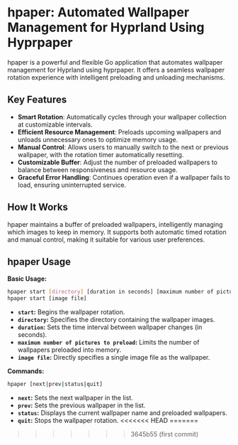 # hpaper: Automated Wallpaper Management for Hyprland Using Hyprpaper

hpaper is a powerful and flexible Go application that automates wallpaper management for Hyprland using hyprpaper. It offers a seamless wallpaper rotation experience with intelligent preloading and unloading mechanisms.

## Key Features

- **Smart Rotation**: Automatically cycles through your wallpaper collection at customizable intervals.
- **Efficient Resource Management**: Preloads upcoming wallpapers and unloads unnecessary ones to optimize memory usage.
- **Manual Control**: Allows users to manually switch to the next or previous wallpaper, with the rotation timer automatically resetting.
- **Customizable Buffer**: Adjust the number of preloaded wallpapers to balance between responsiveness and resource usage.
- **Graceful Error Handling**: Continues operation even if a wallpaper fails to load, ensuring uninterrupted service.

## How It Works

hpaper maintains a buffer of preloaded wallpapers, intelligently managing which images to keep in memory. It supports both automatic timed rotation and manual control, making it suitable for various user preferences.

## hpaper Usage

**Basic Usage:**
```bash
hpaper start [directory] [duration in seconds] [maximum number of pictures to preload]
hpaper start [image file]
```
* **`start`:** Begins the wallpaper rotation.
* **`directory`:** Specifies the directory containing the wallpaper images.
* **`duration`:** Sets the time interval between wallpaper changes (in seconds).
* **`maximum number of pictures to preload`:** Limits the number of wallpapers preloaded into memory.
* **`image file`:** Directly specifies a single image file as the wallpaper.

**Commands:**
```bash
hpaper [next|prev|status|quit]
```
* **`next`:** Sets the next wallpaper in the list.
* **`prev`:** Sets the previous wallpaper in the list.
* **`status`:** Displays the current wallpaper name and preloaded wallpapers.
* **`quit`:** Stops the wallpaper rotation.
<<<<<<< HEAD
=======

>>>>>>> 3645b55 (first commit)
